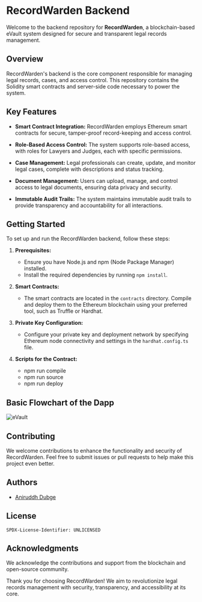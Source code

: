# RecordWarden Backend

Welcome to the backend repository for **RecordWarden**, a blockchain-based eVault system designed for secure and transparent legal records management.

## Overview

RecordWarden's backend is the core component responsible for managing legal records, cases, and access control. This repository contains the Solidity smart contracts and server-side code necessary to power the system.

## Key Features

- **Smart Contract Integration:** RecordWarden employs Ethereum smart contracts for secure, tamper-proof record-keeping and access control.

- **Role-Based Access Control:** The system supports role-based access, with roles for Lawyers and Judges, each with specific permissions.

- **Case Management:** Legal professionals can create, update, and monitor legal cases, complete with descriptions and status tracking.

- **Document Management:** Users can upload, manage, and control access to legal documents, ensuring data privacy and security.

- **Immutable Audit Trails:** The system maintains immutable audit trails to provide transparency and accountability for all interactions.

## Getting Started

To set up and run the RecordWarden backend, follow these steps:

1. **Prerequisites:**
   - Ensure you have Node.js and npm (Node Package Manager) installed.
   - Install the required dependencies by running `npm install`.

2. **Smart Contracts:**
   - The smart contracts are located in the `contracts` directory. Compile and deploy them to the Ethereum blockchain using your preferred tool, such as Truffle or Hardhat.

3. **Private Key Configuration:**
   - Configure your private key and deployment network by specifying Ethereum node connectivity and settings in the `hardhat.config.ts` file.

4. **Scripts for the Contract:**
    - npm run compile
    - npm run source
    - npm run deploy
   
## Basic Flowchart of the Dapp

![eVault](https://github.com/AnuPlayz/RecordWarden/assets/120038186/3db4293b-e45d-4efb-8df1-540bd9ba2aed)

## Contributing

We welcome contributions to enhance the functionality and security of RecordWarden. Feel free to submit issues or pull requests to help make this project even better.

## Authors

- [Aniruddh Dubge](https://github.com/AnuPlayz)

## License

`SPDX-License-Identifier: UNLICENSED`

## Acknowledgments

We acknowledge the contributions and support from the blockchain and open-source community.

Thank you for choosing RecordWarden! We aim to revolutionize legal records management with security, transparency, and accessibility at its core.
